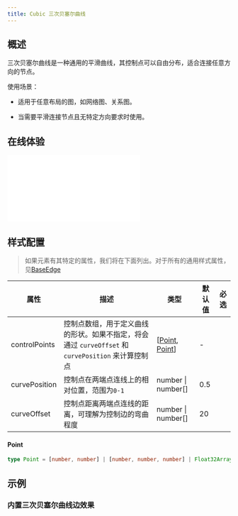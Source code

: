 ```yaml
---
title: Cubic 三次贝塞尔曲线
---
```


## 概述

三次贝塞尔曲线是一种通用的平滑曲线，其控制点可以自由分布，适合连接任意方向的节点。

使用场景：

- 适用于任意布局的图，如网络图、关系图。

- 当需要平滑连接节点且无特定方向要求时使用。

## 在线体验

<embed src="@/common/api/elements/edges/cubic.md"></embed>

## 样式配置

> 如果元素有其特定的属性，我们将在下面列出。对于所有的通用样式属性，见[BaseEdge](./BaseEdge.zh.md)

| 属性          | 描述                                                                                               | 类型                               | 默认值 | 必选 |
| ------------- | -------------------------------------------------------------------------------------------------- | ---------------------------------- | ------ | ---- |
| controlPoints | 控制点数组，用于定义曲线的形状。如果不指定，将会通过 `curveOffset` 和 `curvePosition` 来计算控制点 | [[Point](#point), [Point](#point)] | -      |      |
| curvePosition | 控制点在两端点连线上的相对位置，范围为`0-1`                                                        | number &#124; number[]             | 0.5    |      |
| curveOffset   | 控制点距离两端点连线的距离，可理解为控制边的弯曲程度                                               | number &#124; number[]             | 20     |      |

#### Point

```typescript
type Point = [number, number] | [number, number, number] | Float32Array;
```

## 示例

### 内置三次贝塞尔曲线边效果

<Playground path="element/edge/demo/cubic.js" rid="default-cubic-edge" height='520px'></Playground>
